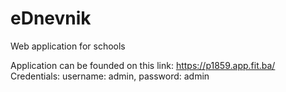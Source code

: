 # eDnevnik
Web application for schools

Application can be founded on this link: https://p1859.app.fit.ba/
Credentials: username: admin, password: admin
